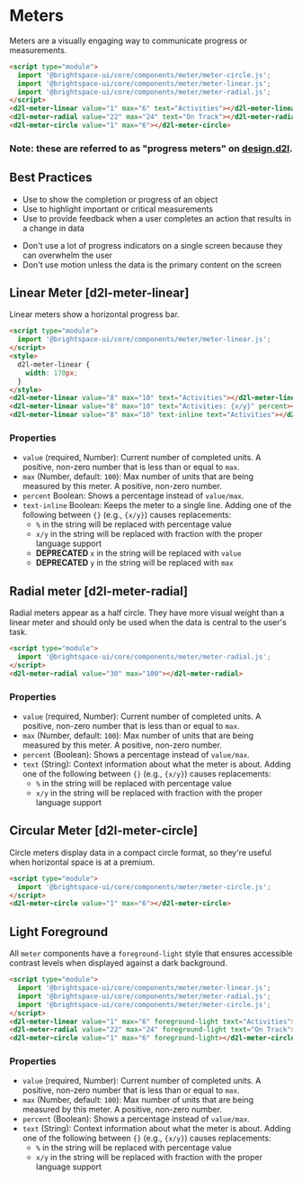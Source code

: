 # Meters
Meters are a visually engaging way to communicate progress or measurements.

<!-- docs: demo  -->
```html
<script type="module">
  import '@brightspace-ui/core/components/meter/meter-circle.js';
  import '@brightspace-ui/core/components/meter/meter-linear.js';
  import '@brightspace-ui/core/components/meter/meter-radial.js';
</script>
<d2l-meter-linear value="1" max="6" text="Activities"></d2l-meter-linear>
<d2l-meter-radial value="22" max="24" text="On Track"></d2l-meter-radial>
<d2l-meter-circle value="1" max="6"></d2l-meter-circle>
```

<!-- docs: start hidden content -->
### Note: these are referred to as "progress meters" on [design.d2l](http://design.d2l/components/progress-meters/).
<!-- docs: end hidden content -->

## Best Practices
<!-- docs: start best practices -->
<!-- docs: start dos -->
* Use to show the completion or progress of an object
* Use to highlight important or critical measurements
* Use to provide feedback when a user completes an action that results in a change in data
<!-- docs: end dos -->

<!-- docs: start donts -->
* Don't use a lot of progress indicators on a single screen because they can overwhelm the user
* Don't use motion unless the data is the primary content on the screen
<!-- docs: end donts -->
<!-- docs: end best practices -->


## Linear Meter [d2l-meter-linear]

Linear meters show a horizontal progress bar.

<!-- docs: demo code properties name:d2l-meter-linear -->
```html
<script type="module">
  import '@brightspace-ui/core/components/meter/meter-linear.js';
</script>
<style>
  d2l-meter-linear {
    width: 170px;
  }
</style>
<d2l-meter-linear value="8" max="10" text="Activities"></d2l-meter-linear>
<d2l-meter-linear value="8" max="10" text="Activities: {x/y}" percent></d2l-meter-linear>
<d2l-meter-linear value="8" max="10" text-inline text="Activities"></d2l-meter-linear>
```

<!-- docs: start hidden content -->
### Properties

* `value` (required, Number): Current number of completed units. A positive, non-zero number that is less than or equal to `max`.
* `max` (Number, default: `100`): Max number of units that are being measured by this meter. A positive, non-zero number.
* `percent` Boolean: Shows a percentage instead of `value/max`.
* `text-inline` Boolean: Keeps the meter to a single line. Adding one of the following between `{}` (e.g., `{x/y}`) causes replacements:
	* `%` in the string will be replaced with percentage value
	* `x/y` in the string will be replaced with fraction with the proper language support
	* **DEPRECATED** `x` in the string will be replaced with `value`
	* **DEPRECATED** `y` in the string will be replaced with `max`
<!-- docs: end hidden content -->

## Radial meter [d2l-meter-radial]

Radial meters appear as a half circle. They have more visual weight than a linear meter and should only be used when the data is central to the user's task.

<!-- docs: demo code properties name:d2l-meter-radial size:medium -->
```html
<script type="module">
  import '@brightspace-ui/core/components/meter/meter-radial.js';
</script>
<d2l-meter-radial value="30" max="100"></d2l-meter-radial>
```

<!-- docs: start hidden content -->
### Properties

* `value` (required, Number): Current number of completed units. A positive, non-zero number that is less than or equal to `max`.
* `max` (Number, default: `100`): Max number of units that are being measured by this meter. A positive, non-zero number.
* `percent` (Boolean): Shows a percentage instead of `value/max`.
* `text` (String): Context information about what the meter is about. Adding one of the following between `{}` (e.g., `{x/y}`) causes replacements:
	* `%` in the string will be replaced with percentage value
	* `x/y` in the string will be replaced with fraction with the proper language support
<!-- docs: end hidden content -->


## Circular Meter [d2l-meter-circle]

Circle meters display data in a compact circle format, so they're useful when horizontal space is at a premium.

<!-- docs: demo code properties name:d2l-meter-circle -->
```html
<script type="module">
  import '@brightspace-ui/core/components/meter/meter-circle.js';
</script>
<d2l-meter-circle value="1" max="6"></d2l-meter-circle>
```

## Light Foreground
All `meter` components have a `foreground-light` style that ensures accessible contrast levels when displayed against a dark background.

<!-- docs: demo code darkMode:true -->
```html
<script type="module">
  import '@brightspace-ui/core/components/meter/meter-linear.js';
  import '@brightspace-ui/core/components/meter/meter-radial.js';
  import '@brightspace-ui/core/components/meter/meter-circle.js';
</script>
<d2l-meter-linear value="1" max="6" foreground-light text="Activities"></d2l-meter-linear>
<d2l-meter-radial value="22" max="24" foreground-light text="On Track"></d2l-meter-radial>
<d2l-meter-circle value="1" max="6" foreground-light></d2l-meter-circle>
```

<!-- docs: start hidden content -->
### Properties

* `value` (required, Number): Current number of completed units. A positive, non-zero number that is less than or equal to `max`.
* `max` (Number, default: `100`): Max number of units that are being measured by this meter. A positive, non-zero number.
* `percent` (Boolean): Shows a percentage instead of `value/max`.
* `text` (String): Context information about what the meter is about. Adding one of the following between `{}` (e.g., `{x/y}`) causes replacements:
	* `%` in the string will be replaced with percentage value
	* `x/y` in the string will be replaced with fraction with the proper language support
<!-- docs: end hidden content -->
